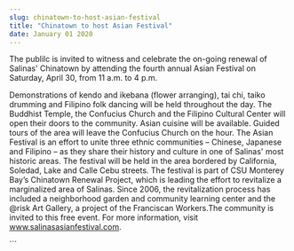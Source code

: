 ```yaml
---
slug: chinatown-to-host-asian-festival
title: "Chinatown to host Asian Festival"
date: January 01 2020
---
```


 
<p>
  The publilc is invited to witness and celebrate the on-going renewal of
  Salinas' Chinatown by attending the fourth annual Asian Festival on Saturday,
  April 30, from 11 a.m. to 4 p.m.
</p>
<p>
  Demonstrations of kendo and ikebana (flower arranging), tai chi, taiko
  drumming and Filipino folk dancing will be held throughout the day. The
  Buddhist Temple, the Confucius Church and the Filipino Cultural Center will
  open their doors to the community. Asian cuisine will be available. Guided
  tours of the area will leave the Confucius Church on the hour. The Asian
  Festival is an effort to unite three ethnic communities – Chinese, Japanese
  and Filipino – as they share their history and culture in one of Salinas' most
  historic areas. The festival will be held in the area bordered by California,
  Soledad, Lake and Calle Cebu streets. The festival is part of CSU Monterey
  Bay’s Chinatown Renewal Project, which is leading the effort to revitalize a
  marginalized area of Salinas. Since 2006, the revitalization process has
  included a neighborhood garden and community learning center and the @risk Art
  Gallery, a project of the Franciscan Workers.The community is invited to this
  free event. For more information, visit
  <a
    href="https://www.salinasasianfestival.com"
    title="www.salinasasianfestival.com"
    >www.salinasasianfestival.com</a
  >.
</p>
```
